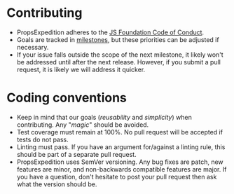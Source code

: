 # Contributing

- PropsExpedition adheres to the [JS Foundation Code of Conduct](https://js.foundation/community/code-of-conduct).
- Goals are tracked in [milestones](https://github.com/jdolle/props-expedition/milestones), but these priorities can be adjusted if necessary.
- If your issue falls outside the scope of the next milestone, it likely won't be addressed until after the next release. However, if you submit a pull request, it is likely we will address it quicker.

# Coding conventions

- Keep in mind that our goals (_reusability_ and _simplicity_) when contributing. Any "_magic_" should be avoided.
- Test coverage must remain at 100%. No pull request will be accepted if tests do not pass.
- Linting must pass. If you have an argument for/against a linting rule, this should be part of a separate pull request.
- PropsExpedition uses SemVer versioning. Any bug fixes are patch, new features are minor, and non-backwards compatible features are major. If you have a question, don't hesitate to post your pull request then ask what the version should be.
